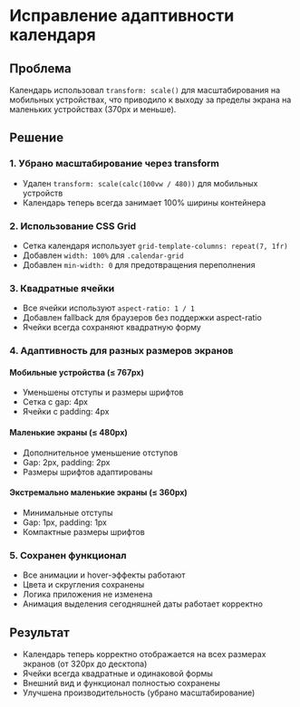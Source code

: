 # Исправление адаптивности календаря

## Проблема
Календарь использовал `transform: scale()` для масштабирования на мобильных устройствах, что приводило к выходу за пределы экрана на маленьких устройствах (370px и меньше).

## Решение

### 1. Убрано масштабирование через transform
- Удален `transform: scale(calc(100vw / 480))` для мобильных устройств
- Календарь теперь всегда занимает 100% ширины контейнера

### 2. Использование CSS Grid
- Сетка календаря использует `grid-template-columns: repeat(7, 1fr)`
- Добавлен `width: 100%` для `.calendar-grid`
- Добавлен `min-width: 0` для предотвращения переполнения

### 3. Квадратные ячейки
- Все ячейки используют `aspect-ratio: 1 / 1`
- Добавлен fallback для браузеров без поддержки aspect-ratio
- Ячейки всегда сохраняют квадратную форму

### 4. Адаптивность для разных размеров экранов

#### Мобильные устройства (≤ 767px)
- Уменьшены отступы и размеры шрифтов
- Сетка с gap: 4px
- Ячейки с padding: 4px

#### Маленькие экраны (≤ 480px)
- Дополнительное уменьшение отступов
- Gap: 2px, padding: 2px
- Размеры шрифтов адаптированы

#### Экстремально маленькие экраны (≤ 360px)
- Минимальные отступы
- Gap: 1px, padding: 1px
- Компактные размеры шрифтов

### 5. Сохранен функционал
- Все анимации и hover-эффекты работают
- Цвета и скругления сохранены
- Логика приложения не изменена
- Анимация выделения сегодняшней даты работает корректно

## Результат
- Календарь теперь корректно отображается на всех размерах экранов (от 320px до десктопа)
- Ячейки всегда квадратные и одинаковой формы
- Внешний вид и функционал полностью сохранены
- Улучшена производительность (убрано масштабирование)
